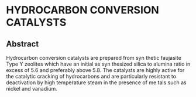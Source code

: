# HYDROCARBON CONVERSION CATALYSTS

## Abstract
Hydrocarbon conversion catalysts are prepared from syn thetic faujasite Type Y zeolites which have an initial as syn thesized silica to alumina ratio in excess of 5.6 and preferably above 5.8. The catalysts are highly active for the catalytic cracking of hydrocarbons and are particularly resistant to deactivation by high temperature steam in the presence of me tals such as nickel and vanadium.